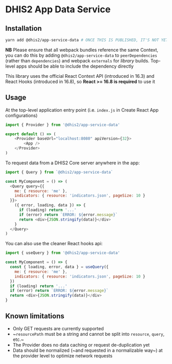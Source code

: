 # DHIS2 App Data Service

## Installation

```sh
yarn add @dhis2/app-service-data # ONCE THIS IS PUBLISHED, IT'S NOT YET
```

**NB** Please ensure that all webpack bundles reference the same Context, you can do this by adding `@dhis2/app-service-data` to `peerDependencies` (rather than `dependencies`) and webpack `externals` for _library_ builds. Top-level apps should be able to include the dependency directly

This library uses the official React Context API (introduced in 16.3) and React Hooks (introduced in 16.8), so **React >= 16.8 is required** to use it 

## Usage

At the top-level application entry point (i.e. `index.js` in Create React App configurations)

```js
import { Provider } from '@dhis2/app-service-data'

export default () => (
    <Provider baseUrl="localhost:8080" apiVersion={32}>
        <App />
    </Provider>
)
```

To request data from a DHIS2 Core server anywhere in the app:

```js
import { Query } from `@dhis2/app-service-data`

const MyComponent = () => (
  <Query query={{
    me: { resource: 'me' },
    indicators: { resource: 'indicators.json', pageSize: 10 }
  }}>
    ({ error, loading, data }) => {
      if (loading) return '...'
      if (error) return `ERROR: ${error.message}`
      return <div>{JSON.stringify(data)}</div>
    }
  </Query>
)
```

You can also use the cleaner React hooks api:

```js
import { useQuery } from '@dhis2/app-service-data'

const MyComponent = () => {
  const { loading, error, data } = useQuery({
    me: { resource: 'me' },
    indicators: { resource: 'indicators.json', pageSize: 10 }
  })
  if (loading) return '...'
  if (error) return `ERROR: ${error.message}`
  return <div>{JSON.stringify(data)}</div>
}
``` 

## Known limitations

* Only GET requests are currently supported
* ~`resourcePath` must be a string and cannot be split into `resource`, `query`, etc.~
* The Provider does no data caching or request de-duplication yet
* Data should be normalized (~and requested in a normalizable way~) at the provider level to optimize network requests
